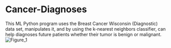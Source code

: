 # Cancer-Diagnoses
This ML Python program uses the Breast Cancer Wisconsin (Diagnostic) data set, manipulates it, and by using the k-nearest neighbors classifier, can help diagnoses future patients whether their tumor is benign or malignant.
![Figure_1](https://user-images.githubusercontent.com/71650499/94524965-02035c00-023c-11eb-8059-3eef15c4c79d.png)
